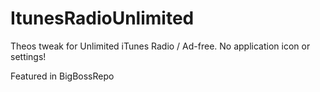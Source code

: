 ItunesRadioUnlimited
====================

Theos tweak for Unlimited iTunes Radio / Ad-free. No application icon or settings!

Featured in BigBossRepo